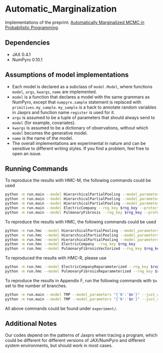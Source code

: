 # Automatic_Marginalization

Implementations of the preprint: [Automatically Marginalized MCMC in Probabilistic Programming](https://arxiv.org/pdf/2302.00564.pdf).

## Dependencies

* JAX 0.4.1
* NumPyro 0.10.1

## Assumptions of model implementations
* Each model is declared as a subclass of `model.Model`, where functions `model`, `args`, `kwargs`, `name` are implemented.
* `model` is a function that declares a model with the same grammars as NumPyro, except that `numpyro.sample` statement is replaced with `primitives.my_sample`. `my_sample` is a hack to annotate random variables in Jaxprs and function name `register` is used for it.
* `args` is assumed to be a tuple of parameters that should always send to `model` (for example, covariates).
* `kwargs` is assumed to be a dictionary of observations, without which `model` becomes the generative model.
* `name` is the name of the model.
* The overall implementations are experimental in nature and can be sensitive to different writing styles. If you find a problem, feel free to open an issue.

## Running Commands

To reproduce the results with HMC-M, the following commands could be used

```bash
python -m run.main --model HierarchicalPartialPooling --model_parameters "{'dataset':'rat_tumors'}" --rng_key $rng_key
python -m run.main --model HierarchicalPartialPooling --model_parameters "{'dataset':'baseball_large'}" --rng_key $rng_key
python -m run.main --model HierarchicalPartialPooling --model_parameters "{'dataset':'baseball_small'}" --rng_key $rng_key
python -m run.main --model ElectricCompany --rng_key $rng_key --protected "['mua0','mua1','mua2','mua3']"
python -m run.main --model PulmonaryFibrosis --rng_key $rng_key --protected "['m_a','s_a','m_b','s_b']"
```

To reproduce the results with HMC, the following commands could be used

```bash
python -m run.hmc --model HierarchicalPartialPooling --model_parameters "{'dataset':'rat_tumors'}" --rng_key $rng_key
python -m run.hmc --model HierarchicalPartialPooling --model_parameters "{'dataset':'baseball_large'}" --rng_key $rng_key
python -m run.hmc --model HierarchicalPartialPooling --model_parameters "{'dataset':'baseball_small'}" --rng_key $rng_key
python -m run.hmc --model ElectricCompany --rng_key $rng_key
python -m run.hmc --model PulmonaryFibrosisVectorized --rng_key $rng_key
```

To reproduced the results with HMC-R, please use

```bash
python -m run.hmc --model ElectricCompanyReparameterized --rng_key $rng_key
python -m run.hmc --model PulmonaryFibrosisReparameterized --rng_key $rng_key
```

To reproduce the results in Appendix F, run the following commands with `$n` set to the number of branches. 

```bash
python -m run.main --model TMP --model_parameters "{'N':'$n'}" --just_compile
python -m run.main --model TMP --model_parameters "{'N':'$n'}" --just_compile --no_marginalization
```

All above commands could be found under `experiment/`.

## Additional Notes

Our codes depend on the patterns of Jaxprs when tracing a program, which could 
be different for different versions of JAX/NumPyro and different system environments,
but should work in most cases.